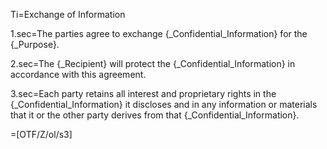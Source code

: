 Ti=Exchange of Information

1.sec=The parties agree to <span class="highlight">exchange</span> {_Confidential_Information} for the {_Purpose}.

2.sec=The {_Recipient} will <span class="highlight">protect</span> the {_Confidential_Information} in accordance with this agreement.

3.sec=Each party <span class="highlight">retains all interest and proprietary rights</span> in the {_Confidential_Information} it discloses and in any information or materials that it or the other party derives from that {_Confidential_Information}.

=[OTF/Z/ol/s3]
